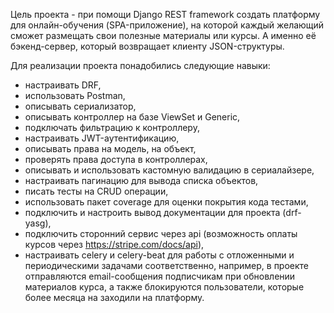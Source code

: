 Цель проекта - при помощи Django REST framework создать платформу для онлайн-обучения (SPA-приложение), на которой каждый желающий 
сможет размещать свои полезные материалы или курсы. А именно её бэкенд-сервер, который возвращает клиенту JSON-структуры.

Для реализации проекта понадобились следующие навыки:
- настраивать DRF,
- использовать Postman,
- описывать сериализатор,
- описывать контроллер на базе ViewSet и Generic, 
- подключать фильтрацию к контроллеру,
- настраивать JWT-аутентификацию,
- описывать права на модель, на объект,
- проверять права доступа в контроллерах,
- описывать и использовать кастомную валидацию в сериалайзере, 
- настраивать пагинацию для вывода списка объектов,
- писать тесты на CRUD операции,
- использовать пакет coverage для оценки покрытия кода тестами,
- подключить и настроить вывод документации для проекта (drf-yasg), 
- подключить сторонний сервис через api (возможность оплаты курсов через https://stripe.com/docs/api),
- настраивать celery и celery-beat для работы с отложенными и периодическими задачами соответственно,
например, в проекте отправляются email-сообщения подписчикам при обновлении материалов курса, 
а также блокируются пользователи, которые более месяца на заходили на платформу.



